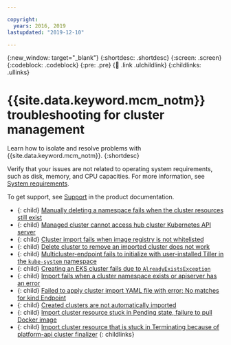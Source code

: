 ```yaml
---

copyright:
  years: 2016, 2019 
lastupdated: "2019-12-10"

---
```


{:new_window: target="_blank"}
{:shortdesc: .shortdesc}
{:screen: .screen}
{:codeblock: .codeblock}
{:pre: .pre}
{:child: .link .ulchildlink}
{:childlinks: .ullinks}

# {{site.data.keyword.mcm_notm}} troubleshooting for cluster management

Learn how to isolate and resolve problems with {{site.data.keyword.mcm_notm}}.
{:shortdesc}

Verify that your issues are not related to operating system requirements, such as disk, memory, and CPU capacities. For more information, see [System requirements](../../install/requirements.md).

To get support, see [Support](support.md) in the product documentation.

- {: child} [Manually deleting a namespace fails when the cluster resources still exist](delete_provider.md)
- {: child} [Managed cluster cannot access hub cluster Kubernetes API server](mcm_kube_api.md)
- {: child} [Cluster import fails when image registry is not whitelisted](image_policy_import.md)
- {: child} [Delete cluster to remove an imported cluster does not work](delete_import.md)
- {: child} [Multicluster-endpoint fails to initialize with user-installed Tiller in the `kube-system` namespace](endpnt_tiller.md)
- {: child} [Creating an EKS cluster fails due to `AlreadyExistsException`](eks_exception_fail.md)
- {: child} [Import fails when a cluster namespace exists or apiserver has an error](import_fails_namespace.md)
- {: child} [Failed to apply cluster import YAML file with error: No matches for kind Endpoint](failed_import_yaml.md)
- {: child} [Created clusters are not automatically imported](failed_auto_import.md)
- {: child} [Import cluster resource stuck in Pending state, failure to pull Docker image](import_docker_fail.md)
- {: child} [Import cluster resource that is stuck in Terminating because of platform-api cluster finalizer](cluster_finalizer.md)
{: childlinks}
